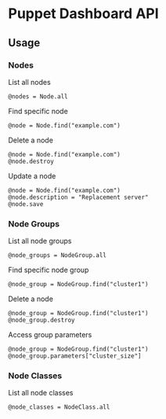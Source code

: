 # Puppet Dashboard API

## Usage

### Nodes

List all nodes

    @nodes = Node.all

Find specific node

    @node = Node.find("example.com")

Delete a node

    @node = Node.find("example.com")
    @node.destroy

Update a node

    @node = Node.find("example.com")
    @node.description = "Replacement server"
    @node.save

### Node Groups

List all node groups

    @node_groups = NodeGroup.all

Find specific node group

    @node_group = NodeGroup.find("cluster1")

Delete a node

    @node_group = NodeGroup.find("cluster1")
    @node_group.destroy

Access group parameters

    @node_group = NodeGroup.find("cluster1")
    @node_group.parameters["cluster_size"]

### Node Classes

List all node classes

    @node_classes = NodeClass.all
